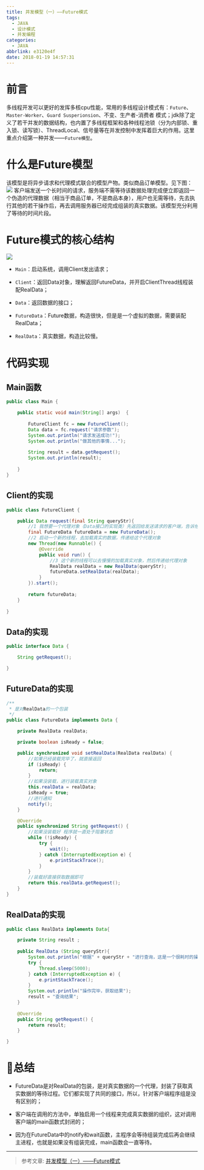```yaml
---
title: 并发模型（一）——Future模式
tags:
  - JAVA
  - 设计模式
  - 并发编程
categories:
  - JAVA
abbrlink: e3120e4f
date: 2018-01-19 14:57:31
---
```


# 前言
多线程开发可以更好的发挥多核cpu性能，常用的多线程设计模式有：`Future`、`Master-Worker`、`Guard Susperionsion`、不变、生产者-消费者 模式；jdk除了定义了若干并发的数据结构，也内置了多线程框架和各种线程池锁（分为内部锁、重入锁、读写锁）、ThreadLocal、信号量等在并发控制中发挥着巨大的作用。这里重点介绍第一种并发——`Future模型`。

<!-- more -->

# 什么是Future模型
该模型是将异步请求和代理模式联合的模型产物。类似商品订单模型。见下图：
![](http://qiniu-pic.siven.net/blog/2018-01-19-070110.jpg)
客户端发送一个长时间的请求，服务端不需等待该数据处理完成便立即返回一个伪造的代理数据（相当于商品订单，不是商品本身），用户也无需等待，先去执行其他的若干操作后，再去调用服务器已经完成组装的真实数据。该模型充分利用了等待的时间片段。


# Future模式的核心结构
![](http://qiniu-pic.siven.net/blog/2018-01-19-070203.jpg)

- `Main`：启动系统，调用Client发出请求；

- `Client`：返回Data对象，理解返回FutureData，并开启ClientThread线程装配RealData；

- `Data`：返回数据的接口；

- `FutureData`：Future数据，构造很快，但是是一个虚拟的数据，需要装配RealData；

- `RealData`：真实数据，构造比较慢。

# 代码实现

## Main函数
```java
public class Main {

	public static void main(String[] args)  {
		
		FutureClient fc = new FutureClient();
		Data data = fc.request("请求参数");
		System.out.println("请求发送成功!");
		System.out.println("做其他的事情...");
		
		String result = data.getRequest();
		System.out.println(result);
		
	}
}
```

## Client的实现
```java
public class FutureClient {

	public Data request(final String queryStr){
		//1 我想要一个代理对象（Data接口的实现类）先返回给发送请求的客户端，告诉他请求已经接收到，可以做其他的事情
		final FutureData futureData = new FutureData();
		//2 启动一个新的线程，去加载真实的数据，传递给这个代理对象
		new Thread(new Runnable() {
			@Override
			public void run() {
				//3 这个新的线程可以去慢慢的加载真实对象，然后传递给代理对象
				RealData realData = new RealData(queryStr);
				futureData.setRealData(realData);
			}
		}).start();
		
		return futureData;
	}
	
}
```

## Data的实现
```java
public interface Data {

	String getRequest();

}
```

## FutureData的实现
```java
/** 
 * 是对RealData的一个包装 
 */ 
public class FutureData implements Data {

    private RealData realData;

    private boolean isReady = false;

    public synchronized void setRealData(RealData realData) {
        //如果已经装载完毕了，就直接返回
        if (isReady) {
            return;
        }
        //如果没装载，进行装载真实对象
        this.realData = realData;
        isReady = true;
        //进行通知
        notify();
    }

    @Override
    public synchronized String getRequest() {
        //如果没装载好 程序就一直处于阻塞状态
        while (!isReady) {
            try {
                wait();
            } catch (InterruptedException e) {
                e.printStackTrace();
            }
        }
        //装载好直接获取数据即可
        return this.realData.getRequest();
    }
}
```

## RealData的实现
```java
public class RealData implements Data{

	private String result ;
	
	public RealData (String queryStr){
		System.out.println("根据" + queryStr + "进行查询，这是一个很耗时的操作..");
		try {
			Thread.sleep(5000);
		} catch (InterruptedException e) {
			e.printStackTrace();
		}
		System.out.println("操作完毕，获取结果");
		result = "查询结果";
	}
	
	@Override
	public String getRequest() {
		return result;
	}

}
```

# 总结
- FutureData是对RealData的包装，是对真实数据的一个代理，封装了获取真实数据的等待过程。它们都实现了共同的接口，所以，针对客户端程序组是没有区别的；

- 客户端在调用的方法中，单独启用一个线程来完成真实数据的组织，这对调用客户端的main函数式封闭的；

- 因为在FutureData中的notify和wait函数，主程序会等待组装完成后再会继续主进程，也就是如果没有组装完成，main函数会一直等待。


---
> 参考文章: [并发模型（一）——Future模式](http://blog.csdn.net/lmdcszh/article/details/39696357)